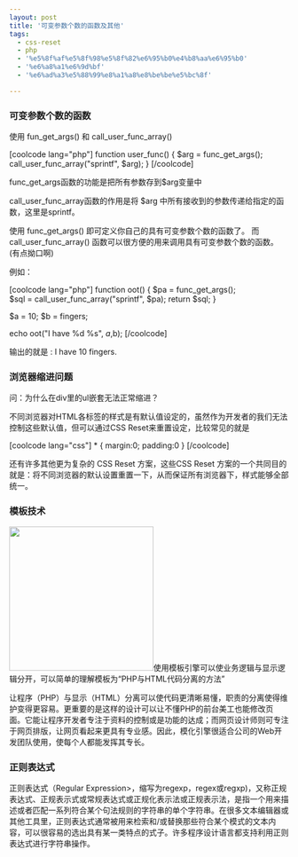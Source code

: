 ```yaml
---
layout: post
title: '可变参数个数的函数及其他'
tags:
  - css-reset
  - php
  - '%e5%8f%af%e5%8f%98%e5%8f%82%e6%95%b0%e4%b8%aa%e6%95%b0'
  - '%e6%a8%a1%e6%9d%bf'
  - '%e6%ad%a3%e5%88%99%e8%a1%a8%e8%be%be%e5%bc%8f'

---
```


<h3>可变参数个数的函数</h3>

使用 fun_get_args() 和 call_user_func_array()

[coolcode lang="php"]
function user_func()
{
    $arg = func_get_args();
    call_user_func_array("sprintf", $arg);
}
[/coolcode]

func_get_args函数的功能是把所有参数存到$arg变量中

call_user_func_array函数的作用是将 $arg 中所有接收到的参数传递给指定的函数，这里是sprintf。

使用 func_get_args() 即可定义你自己的具有可变参数个数的函数了。 而 call_user_func_array() 函数可以很方便的用来调用具有可变参数个数的函数。(有点拗口啊)

例如：

[coolcode lang="php"]
function oot()
{
    $pa = func_get_args();
    $sql = call_user_func_array("sprintf", $pa);
    return $sql;
}

$a = 10;
$b = fingers;

echo oot("I have %d %s", $a, $b);
[/coolcode]

输出的就是 : I have 10 fingers.

<h3>浏览器缩进问题</h3>

问：为什么在div里的ul嵌套无法正常缩进？

不同浏览器对HTML各标签的样式是有默认值设定的，虽然作为开发者的我们无法控制这些默认值，但可以通过CSS Reset来重置设定，比较常见的就是

[coolcode lang="css"]
* { margin:0; padding:0 }
[/coolcode]

还有许多其他更为复杂的 CSS Reset 方案，这些CSS Reset 方案的一个共同目的就是：将不同浏览器的默认设置重置一下，从而保证所有浏览器下，样式能够全部统一。

<h3>模板技术</h3>

<a href="http://www.pureweber.com/wp-content/uploads/2011/02/php_smarty.jpg"><img src="http://www.pureweber.com/wp-content/uploads/2011/02/php_smarty-300x300.jpg" alt="" title="PHP Smarty" width="260" height="260" class="alignright size-medium wp-image-274" /></a>使用模板引擎可以使业务逻辑与显示逻辑分开，可以简单的理解模板为“PHP与HTML代码分离的方法”

让程序（PHP）与显示（HTML）分离可以使代码更清晰易懂，职责的分离使得维护变得更容易。更重要的是这样的设计可以让不懂PHP的前台美工也能修改页面。它能让程序开发者专注于资料的控制或是功能的达成；而网页设计师则可专注于网页排版，让网页看起来更具有专业感。因此，模化引擎很适合公司的Web开发团队使用，使每个人都能发挥其专长。

<h3>正则表达式</h3>

正则表达式（Regular Expression>，缩写为regexp，regex或regxp)，又称正规表达式、正规表示式或常规表达式或正规化表示法或正规表示法，是指一个用来描述或者匹配一系列符合某个句法规则的字符串的单个字符串。在很多文本编辑器或其他工具里，正则表达式通常被用来检索和/或替换那些符合某个模式的文本内容，可以很容易的选出具有某一类特点的式子。许多程序设计语言都支持利用正则表达式进行字符串操作。 


